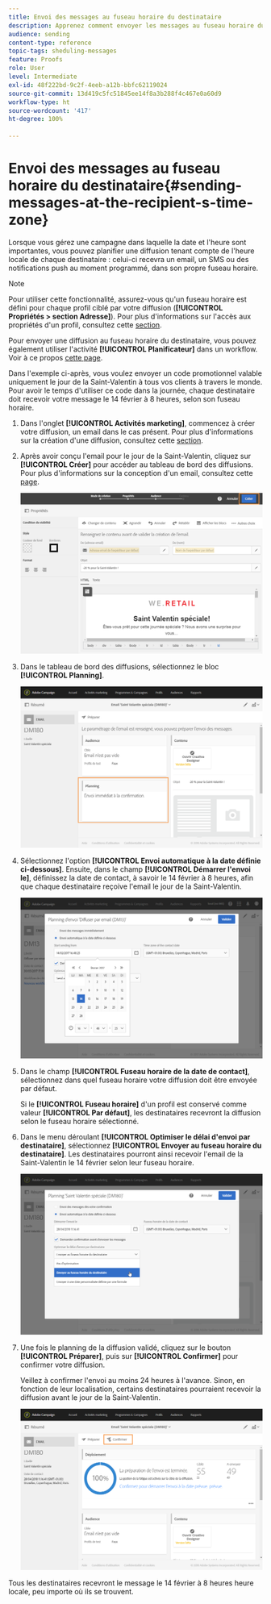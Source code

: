 ```yaml
---
title: Envoi des messages au fuseau horaire du destinataire
description: Apprenez comment envoyer les messages au fuseau horaire du destinataire.
audience: sending
content-type: reference
topic-tags: sheduling-messages
feature: Proofs
role: User
level: Intermediate
exl-id: 48f222bd-9c2f-4eeb-a12b-bbfc62119024
source-git-commit: 13d419c5fc51845ee14f8a3b288f4c467e0a60d9
workflow-type: ht
source-wordcount: '417'
ht-degree: 100%

---
```


# Envoi des messages au fuseau horaire du destinataire{#sending-messages-at-the-recipient-s-time-zone}

Lorsque vous gérez une campagne dans laquelle la date et l&#39;heure sont importantes, vous pouvez planifier une diffusion tenant compte de l&#39;heure locale de chaque destinataire : celui-ci recevra un email, un SMS ou des notifications push au moment programmé, dans son propre fuseau horaire.

>[!NOTE]
>
>Pour utiliser cette fonctionnalité, assurez-vous qu&#39;un fuseau horaire est défini pour chaque profil ciblé par votre diffusion (**[!UICONTROL Propriétés > section Adresse]**). Pour plus d&#39;informations sur l&#39;accès aux propriétés d&#39;un profil, consultez cette [section](../../audiences/using/editing-profiles.md).

Pour envoyer une diffusion au fuseau horaire du destinataire, vous pouvez également utiliser l&#39;activité **[!UICONTROL Planificateur]** dans un workflow. Voir à ce propos [cette page](../../automating/using/scheduler.md).

Dans l&#39;exemple ci-après, vous voulez envoyer un code promotionnel valable uniquement le jour de la Saint-Valentin à tous vos clients à travers le monde. Pour avoir le temps d&#39;utiliser ce code dans la journée, chaque destinataire doit recevoir votre message le 14 février à 8 heures, selon son fuseau horaire.

1. Dans l&#39;onglet **[!UICONTROL Activités marketing]**, commencez à créer votre diffusion, un email dans le cas présent. Pour plus d&#39;informations sur la création d&#39;une diffusion, consultez cette [section](../../channels/using/creating-an-email.md).
1. Après avoir conçu l&#39;email pour le jour de la Saint-Valentin, cliquez sur **[!UICONTROL Créer]** pour accéder au tableau de bord des diffusions. Pour plus d&#39;informations sur la conception d&#39;un email, consultez cette [page](../../designing/using/personalization.md#example-email-personalization).

   ![](assets/send-time_opt_valentine_1.png)

1. Dans le tableau de bord des diffusions, sélectionnez le bloc **[!UICONTROL Planning]**.

   ![](assets/send-time_opt_valentine_2.png)

1. Sélectionnez l&#39;option **[!UICONTROL Envoi automatique à la date définie ci-dessous]**. Ensuite, dans le champ **[!UICONTROL Démarrer l&#39;envoi le]**, définissez la date de contact, à savoir le 14 février à 8 heures, afin que chaque destinataire reçoive l&#39;email le jour de la Saint-Valentin.

   ![](assets/send-time_opt_valentine.png)

1. Dans le champ **[!UICONTROL Fuseau horaire de la date de contact]**, sélectionnez dans quel fuseau horaire votre diffusion doit être envoyée par défaut.

   Si le **[!UICONTROL Fuseau horaire]** d&#39;un profil est conservé comme valeur **[!UICONTROL Par défaut]**, les destinataires recevront la diffusion selon le fuseau horaire sélectionné.

1. Dans le menu déroulant **[!UICONTROL Optimiser le délai d&#39;envoi par destinataire]**, sélectionnez **[!UICONTROL Envoyer au fuseau horaire du destinataire]**. Les destinataires pourront ainsi recevoir l&#39;email de la Saint-Valentin le 14 février selon leur fuseau horaire.

   ![](assets/send-time_opt_valentine_3.png)

1. Une fois le planning de la diffusion validé, cliquez sur le bouton **[!UICONTROL Préparer]**, puis sur **[!UICONTROL Confirmer]** pour confirmer votre diffusion.

   Veillez à confirmer l&#39;envoi au moins 24 heures à l&#39;avance. Sinon, en fonction de leur localisation, certains destinataires pourraient recevoir la diffusion avant le jour de la Saint-Valentin.

   ![](assets/send-time_opt_valentine_4.png)

Tous les destinataires recevront le message le 14 février à 8 heures heure locale, peu importe où ils se trouvent.
